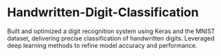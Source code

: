 # Handwritten-Digit-Classification
Built and optimized a digit recognition system using Keras and the MNIST dataset, delivering precise classification of handwritten digits. Leveraged deep learning methods to refine model accuracy and performance.
